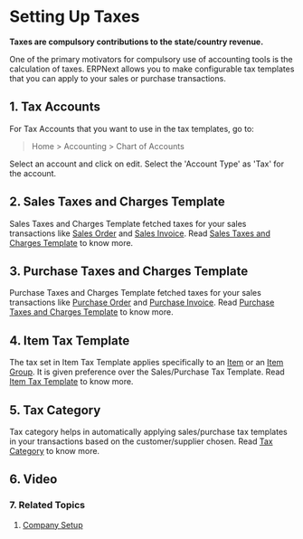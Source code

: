 
# Setting Up Taxes



**Taxes are compulsory contributions to the state/country revenue.**


One of the primary motivators for compulsory use of accounting tools is the
calculation of taxes. ERPNext allows you to make configurable tax templates that you can apply to your sales or
purchase transactions.


## 1. Tax Accounts


For Tax Accounts that you want to use in the tax templates, go to:
> Home > Accounting > Chart of Accounts


Select an account and click on edit. Select the 'Account Type' as 'Tax' for the account.


## 2. Sales Taxes and Charges Template


Sales Taxes and Charges Template fetched taxes for your sales transactions like [Sales Order](/docs/en/selling/sales-order) and [Sales Invoice](/docs/en/accounts/sales-invoice).
Read [Sales Taxes and Charges Template](/docs/en/selling/sales-taxes-and-charges-template) to know more.


## 3. Purchase Taxes and Charges Template


Purchase Taxes and Charges Template fetched taxes for your sales transactions like [Purchase Order](/docs/en/buying/purchase-order) and [Purchase Invoice](/docs/en/accounts/purchase-invoice).
Read [Purchase Taxes and Charges Template](/docs/en/buying/purchase-taxes-and-charges-template) to know more.


## 4. Item Tax Template


The tax set in Item Tax Template applies specifically to an [Item](/docs/en/stock/item) or an [Item Group](/docs/en/stock/item-group). It is given preference over the Sales/Purchase Tax Template.
Read [Item Tax Template](/docs/en/accounts/item-tax-template) to know more.


## 5. Tax Category


Tax category helps in automatically applying sales/purchase tax templates in your transactions based on the customer/supplier chosen.
Read [Tax Category](/docs/en/accounts/tax-category) to know more.


## 6. Video








### 7. Related Topics


1. [Company Setup](/docs/en/setting-up/company-setup)




